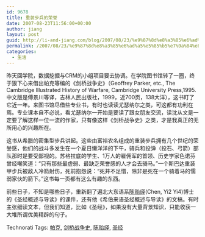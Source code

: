 ```yaml
---
id: 9678
title: 重装步兵的荣誉
date: 2007-08-23T11:56:00+00:00
author: jiang
layout: post
guid: http://li-and-jiang.com/blog/2007/08/23/%e9%87%8d%e8%a3%85%e6%ad%a5%e5%85%b5%e7%9a%84%e8%8d%a3%e8%aa%89/
permalink: /2007/08/23/%e9%87%8d%e8%a3%85%e6%ad%a5%e5%85%b5%e7%9a%84%e8%8d%a3%e8%aa%89/
categories:
  - 生活
---
```

昨天回学院，数据挖掘与CRM的小组项目要去协调。在学院图书馆转了一圈，终于狠下心来借出帕克等编的《剑桥战争史》（Geoffrey Parker, etc., The Cambridge Illustrated History of Warfare, Cambridge University Press,1995.中文版是傅景川等译，吉林人民出版社，1999，近700页，138大洋），这书盯了它近一年。来图书馆尽借些专业书，有时也读读尤瑟纳尔之类，可这都有功利在焉。专业课本自不必说，看尤瑟纳尔一开始是要读了跟女朋友交流，读沈从文是一定要了解这样一位一流的作家，只有像这样《剑桥战争史》之类，才是我真正的无所用心的兴趣所在。 

这书从希腊的密集型步兵讲起。这些由富裕农名组成的重装步兵拥有几个世纪的荣誉感，他们的战斗多发生在一个夏日懒洋洋的下午，骑兵和投弹（投石、弓箭）部队那时是要受鄙视的。苏格拉底的学生、1万人的雇佣军的首领、历史学家色诺芬曾经嘲笑道：“只有那些最虚弱、最缺乏荣誉感的人才会去骑马。”一个斯巴达重装甲步兵被敌人冷箭射伤，死前抱怨说：“死并不足惜，除非是死在一个骑着马的懦弱家伙的箭下。”这书每一页都有这么有趣的东西。 

前些日子，不知是哪些日子，重新翻了遍北大东语系<a href="http://chenyiyi.blshe.com" target="_blank">陈贻绎</a>(Chen, Yi2 Yi4)博士的《圣经概述与导读》的课件，还有他《希伯来语圣经概述与导读》的文稿。有时主张细读文本，但我们知道，比如《圣经》，如果没有大量背景知识，只能收获一大堆所谓优美精辟的句子。 

<div style="padding-right:0px;display:inline;padding-left:0px;float:none;padding-bottom:0px;margin:0px;padding-top:0px">
  Technorati Tags: <a href="http://technorati.com/tags/%e5%b8%95%e5%85%8b" rel="tag">帕克</a>, <a href="http://technorati.com/tags/%e5%89%91%e6%a1%a5%e6%88%98%e4%ba%89%e5%8f%b2" rel="tag">剑桥战争史</a>, <a href="http://technorati.com/tags/%e9%99%88%e8%b4%bb%e7%bb%8e" rel="tag">陈贻绎</a>, <a href="http://technorati.com/tags/%e5%9c%a3%e7%bb%8f" rel="tag">圣经</a>
</div>